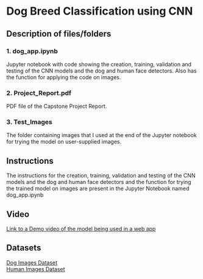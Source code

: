# Dog Breed Classification using CNN  

## Description of files/folders  

### 1. dog_app.ipynb    
Jupyter notebook with code showing the creation, training, validation and testing of the CNN models and the dog and human face detectors. Also has the function for applying the code on images. 

### 2. Project_Report.pdf   
PDF file of the Capstone Project Report.   

### 3. Test_Images   
The folder containing images that I used at the end of the Jupyter notebook for trying the model on user-supplied images.  


## Instructions   

The instructions for the creation, training, validation and testing of the CNN models and the dog and human face detectors and the function for trying the trained model on images are present in the Jupyter Notebook named dog_app.ipynb


## Video  
[Link to a Demo video of the model being used in a web app](https://youtu.be/duUZCrp7msc)


## Datasets   

[Dog Images Dataset](https://s3-us-west-1.amazonaws.com/udacity-aind/dog-project/dogImages.zip)     
[Human Images Dataset](https://s3-us-west-1.amazonaws.com/udacity-aind/dog-project/lfw.zip)
